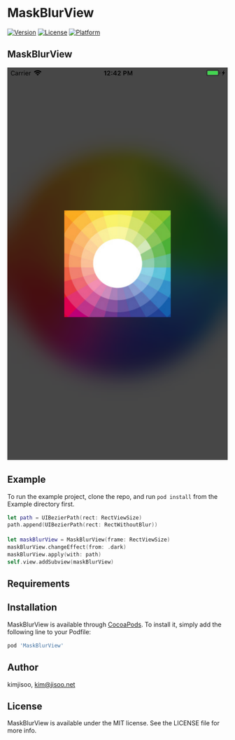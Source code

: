 # MaskBlurView

[![Version](https://img.shields.io/cocoapods/v/MaskBlurView.svg?style=flat)](http://cocoapods.org/pods/MaskBlurView)
[![License](https://img.shields.io/cocoapods/l/MaskBlurView.svg?style=flat)](http://cocoapods.org/pods/MaskBlurView)
[![Platform](https://img.shields.io/cocoapods/p/MaskBlurView.svg?style=flat)](http://cocoapods.org/pods/MaskBlurView)

## MaskBlurView

![alt tag](https://github.com/kjisoo/MaskBlurView/blob/master/Screens/screen1.png)

## Example

To run the example project, clone the repo, and run `pod install` from the Example directory first.
```swift
let path = UIBezierPath(rect: RectViewSize)
path.append(UIBezierPath(rect: RectWithoutBlur))

let maskBlurView = MaskBlurView(frame: RectViewSize)
maskBlurView.changeEffect(from: .dark)
maskBlurView.apply(with: path)
self.view.addSubview(maskBlurView)
```

## Requirements

## Installation

MaskBlurView is available through [CocoaPods](http://cocoapods.org). To install
it, simply add the following line to your Podfile:

```ruby
pod 'MaskBlurView'
```

## Author

kimjisoo, kim@jisoo.net

## License

MaskBlurView is available under the MIT license. See the LICENSE file for more info.
